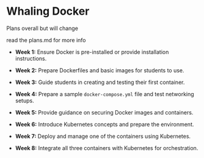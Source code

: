 # Whaling Docker

Plans overall but will change

read the plans.md for more info



- **Week 1:** Ensure Docker is pre-installed or provide installation instructions.

- **Week 2:** Prepare Dockerfiles and basic images for students to use. 

- **Week 3:** Guide students in creating and testing their first container.

- **Week 4:** Prepare a sample `docker-compose.yml` file and test networking setups. 

- **Week 5:** Provide guidance on securing Docker images and containers. 

- **Week 6:** Introduce Kubernetes concepts and prepare the environment. 

- **Week 7:** Deploy and manage one of the containers using Kubernetes.

- **Week 8:** Integrate all three containers with Kubernetes for orchestration.
